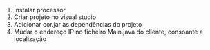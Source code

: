 1. Instalar processor
2. Criar projeto no visual studio
3. Adicionar cor.jar às dependências do projeto
4. Mudar o endereço IP no ficheiro Main.java do cliente, consoante a localização
